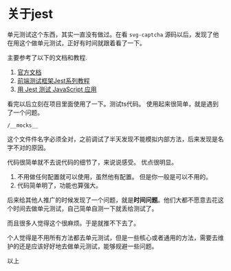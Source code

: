 # 关于jest

单元测试这个东西，其实一直没有做过。在看 `svg-captcha` 源码以后，发现了他在用这个做单元测试，正好有时间就跟着看了一下。

主要参考了以下的文档和教程.

1. [官方文档](https://jestjs.io/zh-Hans/)
2. [前端测试框架Jest系列教程](https://www.cnblogs.com/Wolfmanlq/p/8012847.html)
3. [用 Jest 测试 JavaScript 应用](https://juejin.im/entry/5a1a8fe751882510b2751679)

看完以后立刻在项目里面使用了一下。测试ts代码。
使用起来很简单，就是遇到了一个问题。
```
/__mocks__ 
```
这个文件件名字必须全对，之前调试了半天发现不能模拟内部方法，后来发现是名字不对的原因。

代码很简单就不去说代码的细节了，来说说感受。
优点很明显。
1. 不用做任何配置就可以使用，虽然他有配置。 但是你一般是可以不用的。
2. 代码简单明了，功能也算强大。

后来给其他人推广的时候发现了一个问题，就是**时间问题**。他们大都不愿意去花这个时间去做单元测试，自己简单自测一下就丢给测试了。

而且很多人觉得这个很麻烦。于是就推不下去了。

个人觉得是不用所有方法都去单元测试，但是一些核心或者通用的方法，需要去维护的还是应该好好地去做单元测试，能够规避一些问题。

以上





